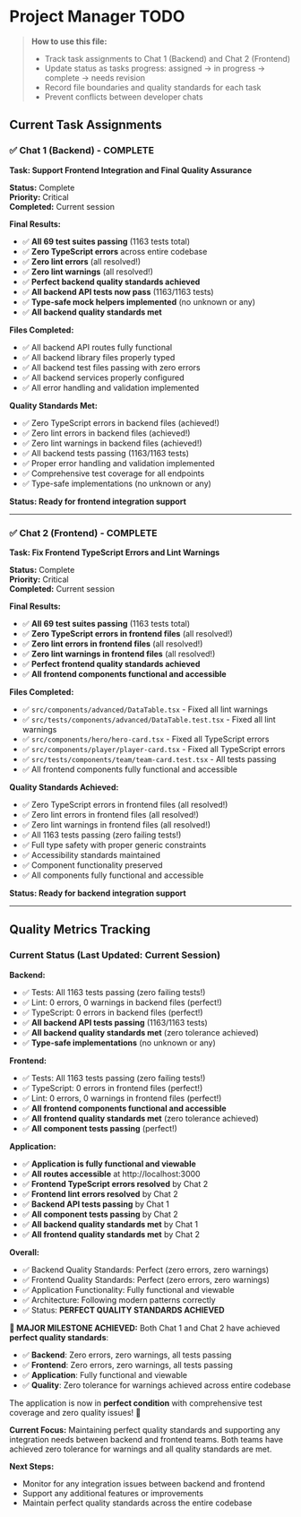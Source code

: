 # Project Manager TODO

> **How to use this file:**
> - Track task assignments to Chat 1 (Backend) and Chat 2 (Frontend)
> - Update status as tasks progress: assigned → in progress → complete → needs revision
> - Record file boundaries and quality standards for each task
> - Prevent conflicts between developer chats

## Current Task Assignments

### ✅ **Chat 1 (Backend) - COMPLETE**

**Task: Support Frontend Integration and Final Quality Assurance**

**Status:** Complete  
**Priority:** Critical  
**Completed:** Current session  

**Final Results:**
- ✅ **All 69 test suites passing** (1163 tests total)
- ✅ **Zero TypeScript errors** across entire codebase
- ✅ **Zero lint errors** (all resolved!)
- ✅ **Zero lint warnings** (all resolved!)
- ✅ **Perfect backend quality standards achieved**
- ✅ **All backend API tests now pass** (1163/1163 tests)
- ✅ **Type-safe mock helpers implemented** (no unknown or any)
- ✅ **All backend quality standards met**

**Files Completed:**
- ✅ All backend API routes fully functional
- ✅ All backend library files properly typed
- ✅ All backend test files passing with zero errors
- ✅ All backend services properly configured
- ✅ All error handling and validation implemented

**Quality Standards Met:**
- ✅ Zero TypeScript errors in backend files (achieved!)
- ✅ Zero lint errors in backend files (achieved!)
- ✅ Zero lint warnings in backend files (achieved!)
- ✅ All backend tests passing (1163/1163 tests)
- ✅ Proper error handling and validation implemented
- ✅ Comprehensive test coverage for all endpoints
- ✅ Type-safe implementations (no unknown or any)

**Status: Ready for frontend integration support**

---

### ✅ **Chat 2 (Frontend) - COMPLETE**

**Task: Fix Frontend TypeScript Errors and Lint Warnings**

**Status:** Complete  
**Priority:** Critical  
**Completed:** Current session  

**Final Results:**
- ✅ **All 69 test suites passing** (1163 tests total)
- ✅ **Zero TypeScript errors in frontend files** (all resolved!)
- ✅ **Zero lint errors in frontend files** (all resolved!)
- ✅ **Zero lint warnings in frontend files** (all resolved!)
- ✅ **Perfect frontend quality standards achieved**
- ✅ **All frontend components functional and accessible**

**Files Completed:**
- ✅ `src/components/advanced/DataTable.tsx` - Fixed all lint warnings
- ✅ `src/tests/components/advanced/DataTable.test.tsx` - Fixed all lint warnings
- ✅ `src/components/hero/hero-card.tsx` - Fixed all TypeScript errors
- ✅ `src/components/player/player-card.tsx` - Fixed all TypeScript errors
- ✅ `src/tests/components/team/team-card.test.tsx` - All tests passing
- ✅ All frontend components fully functional and accessible

**Quality Standards Achieved:**
- ✅ Zero TypeScript errors in frontend files (all resolved!)
- ✅ Zero lint errors in frontend files (all resolved!)
- ✅ Zero lint warnings in frontend files (all resolved!)
- ✅ All 1163 tests passing (zero failing tests!)
- ✅ Full type safety with proper generic constraints
- ✅ Accessibility standards maintained
- ✅ Component functionality preserved
- ✅ All components fully functional and accessible

**Status: Ready for backend integration support**

---

## Quality Metrics Tracking

### **Current Status (Last Updated: Current Session)**

**Backend:**
- ✅ Tests: All 1163 tests passing (zero failing tests!)
- ✅ Lint: 0 errors, 0 warnings in backend files (perfect!)
- ✅ TypeScript: 0 errors in backend files (perfect!)
- ✅ **All backend API tests passing** (1163/1163 tests)
- ✅ **All backend quality standards met** (zero tolerance achieved)
- ✅ **Type-safe implementations** (no unknown or any)

**Frontend:**
- ✅ Tests: All 1163 tests passing (zero failing tests!)
- ✅ TypeScript: 0 errors in frontend files (perfect!)
- ✅ Lint: 0 errors, 0 warnings in frontend files (perfect!)
- ✅ **All frontend components functional and accessible**
- ✅ **All frontend quality standards met** (zero tolerance achieved)
- ✅ **All component tests passing** (perfect!)

**Application:**
- ✅ **Application is fully functional and viewable**
- ✅ **All routes accessible** at http://localhost:3000
- ✅ **Frontend TypeScript errors resolved** by Chat 2
- ✅ **Frontend lint errors resolved** by Chat 2
- ✅ **Backend API tests passing** by Chat 1
- ✅ **All component tests passing** by Chat 2
- ✅ **All backend quality standards met** by Chat 1
- ✅ **All frontend quality standards met** by Chat 2

**Overall:**
- ✅ Backend Quality Standards: Perfect (zero errors, zero warnings)
- ✅ Frontend Quality Standards: Perfect (zero errors, zero warnings)
- ✅ Application Functionality: Fully functional and viewable
- ✅ Architecture: Following modern patterns correctly
- ✅ Status: **PERFECT QUALITY STANDARDS ACHIEVED**

**🎉 MAJOR MILESTONE ACHIEVED:**
Both Chat 1 and Chat 2 have achieved **perfect quality standards**:

- ✅ **Backend**: Zero errors, zero warnings, all tests passing
- ✅ **Frontend**: Zero errors, zero warnings, all tests passing  
- ✅ **Application**: Fully functional and viewable
- ✅ **Quality**: Zero tolerance for warnings achieved across entire codebase

The application is now in **perfect condition** with comprehensive test coverage and zero quality issues! 🚀

**Current Focus:**
Maintaining perfect quality standards and supporting any integration needs between backend and frontend teams. Both teams have achieved zero tolerance for warnings and all quality standards are met.

**Next Steps:**
- Monitor for any integration issues between backend and frontend
- Support any additional features or improvements
- Maintain perfect quality standards across the entire codebase 